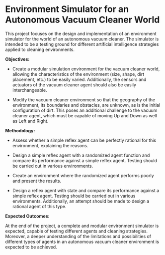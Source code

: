 # Environment Simulator for an Autonomous Vacuum Cleaner World

This project focuses on the design and implementation of an environment simulator for the world of an autonomous vacuum cleaner. The simulator is intended to be a testing ground for different artificial intelligence strategies applied to cleaning environments.

**Objectives:**

- Create a modular simulation environment for the vacuum cleaner world, allowing the characteristics of the environment (size, shape, dirt placement, etc.) to be easily varied. Additionally, the sensors and actuators of the vacuum cleaner agent should also be easily interchangeable.

- Modify the vacuum cleaner environment so that the geography of the environment, its boundaries and obstacles, are unknown, as is the initial configuration of dirt. This poses an additional challenge to the vacuum cleaner agent, which must be capable of moving Up and Down as well as Left and Right.

**Methodology:**

- Assess whether a simple reflex agent can be perfectly rational for this environment, explaining the reasons.

- Design a simple reflex agent with a randomized agent function and compare its performance against a simple reflex agent. Testing should be carried out in various environments.

- Create an environment where the randomized agent performs poorly and present the results.

- Design a reflex agent with state and compare its performance against a simple reflex agent. Testing should be carried out in various environments. Additionally, an attempt should be made to design a rational agent of this type.

**Expected Outcomes:**

At the end of the project, a complete and modular environment simulator is expected, capable of testing different agents and cleaning strategies. Moreover, a deeper understanding of the limitations and possibilities of different types of agents in an autonomous vacuum cleaner environment is expected to be achieved.

